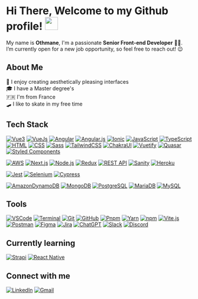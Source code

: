 # Hi There, Welcome to my Github profile! <img src="https://media.giphy.com/media/hvRJCLFzcasrR4ia7z/giphy.gif" width="35">

My name is **Othmane**, I'm a passionate **Senior Front-end Developer** 👨‍💻.<br> 
I’m currently open for a new job opportunity, so feel free to reach out! 😉<br>
<!-- I’m currently open for a new job opportunity, so feel free to reach out! 😉<br> -->

## About Me 
🎨 I enjoy creating aesthetically pleasing interfaces<br>
🎓 I have a Master degree's<br>
🇫🇷 I'm from France<br>
🛹 I like to skate in my free time<br>
## Tech Stack
[![Vue3](https://img.shields.io/badge/Vue-3-green)](https://vuejs.org/)
[![VueJs](https://img.shields.io/badge/Vue.js-35495E?style=for-the-badge&logo=vuedotjs&logoColor=4FC08D&style=flat-square)](https://vuejs.org/)
[![Angular](https://img.shields.io/badge/angular-%23DD0031.svg?style=for-the-badge&logo=angular&logoColor=white&style=flat-square)](https://angular.io/)
[![Angular.js](https://img.shields.io/badge/angular.js-%23E23237.svg?style=for-the-badge&logo=angularjs&logoColor=white&style=flat-square)](https://angularjs.org/)
[![Ionic](https://img.shields.io/badge/Ionic-%233880FF.svg?style=for-the-badge&logo=Ionic&logoColor=white&style=flat-square)](https://ionicframework.com/)
[![JavaScript](https://img.shields.io/badge/JavaScript-F7DF1E?logo=javascript&logoColor=black&style=flat-square)](https://developer.mozilla.org/en-US/docs/Web/JavaScript)
[![TypeScript](https://img.shields.io/badge/TypeScript-3178C6?logo=typescript&logoColor=white&style=flat-square)](https://www.typescriptlang.org/)
[![HTML](https://img.shields.io/badge/HTML5-E34F26?logo=html5&logoColor=white&style=flat-square)](https://developer.mozilla.org/en-US/docs/Web/HTML)
[![CSS](https://img.shields.io/badge/CSS3-1572B6?logo=css3&logoColor=white&style=flat-square)](https://developer.mozilla.org/en-US/docs/Web/CSS)
[![Sass](https://img.shields.io/badge/Sass-CC6699?logo=sass&logoColor=white&style=flat-square)](https://sass-lang.com/)
[![TailwindCSS](https://img.shields.io/badge/Tailwind_CSS-38B2AC?logo=tailwind-css&logoColor=white&style=flat-square)](https://tailwindcss.com/)
[![ChakraUI](https://img.shields.io/badge/Chakra_UI-319795?logo=chakra-ui&logoColor=white&style=flat-square)](https://chakra-ui.com/)
[![Vuetify](https://img.shields.io/badge/Vuetify-1867C0?style=for-the-badge&logo=vuetify&logoColor=AEDDFF&style=flat-square)](https://vuetifyjs.com/en/)
[![Quasar](https://img.shields.io/badge/Quasar-16B7FB?style=for-the-badge&logo=quasar&logoColor=black&style=flat-square)](https://quasar.dev/)
[![Styled Components](https://img.shields.io/badge/Styled_Components-DB7093?logo=styled-components&logoColor=white&style=flat-square)](https://styled-components.com/)

[![AWS](https://img.shields.io/badge/AWS-%23FF9900.svg?style=for-the-badge&logo=amazon-aws&logoColor=white&style=flat-square)](https://aws.amazon.com/)
[![Next.js](https://img.shields.io/badge/Next.js-000000?logo=next.js&logoColor=white&style=flat-square)](https://nextjs.org/)
[![Node.js](https://img.shields.io/badge/Node.js-339933?logo=node.js&logoColor=white&style=flat-square)](https://nodejs.org/)
[![Redux](https://img.shields.io/badge/Redux-purple?style=flat&logo=redux&logoColor=white)](https://redux.js.org/)
[![REST API](https://img.shields.io/badge/REST_API-008080?logo=rest&logoColor=white&style=flat-square)](https://en.wikipedia.org/wiki/Representational_state_transfer)
[![Sanity](https://img.shields.io/badge/Sanity-F36458?style=flat-square)](https://www.sanity.io/)
[![Heroku](https://img.shields.io/badge/heroku-%23430098.svg?style=for-the-badge&logo=heroku&logoColor=white&style=flat-square)](https://www.heroku.com/)

[![Jest](https://img.shields.io/badge/Jest-C21325?logo=jest&logoColor=white&style=flat-square)](https://jestjs.io/)
[![Selenium](https://img.shields.io/badge/-selenium-%43B02A?style=for-the-badge&logo=selenium&logoColor=white&style=flat-square)](https://www.selenium.dev/)
[![Cypress](https://img.shields.io/badge/Cypress-17202C?logo=cypress&logoColor=white&style=flat-square)](https://www.cypress.io/)

[![AmazonDynamoDB](https://img.shields.io/badge/Amazon%20DynamoDB-4053D6?style=for-the-badge&logo=Amazon%20DynamoDB&logoColor=white&style=flat-square)](https://aws.amazon.com/fr/dynamodb/)
[![MongoDB](https://img.shields.io/badge/MongoDB-47A248?logo=mongodb&logoColor=white&style=flat-square)](https://www.mongodb.com/)
[![PostgreSQL](https://img.shields.io/badge/PostgreSQL-4169E1?logo=postgresql&logoColor=white&style=flat-square)](https://www.postgresql.org/)
[![MariaDB](https://img.shields.io/badge/MariaDB-003545?style=for-the-badge&logo=mariadb&logoColor=white&style=flat-square)](https://mariadb.org/)
[![MySQL](https://img.shields.io/badge/mysql-4479A1.svg?style=for-the-badge&logo=mysql&logoColor=white&style=flat-square)](https://www.mysql.com/fr/)

## Tools
[![VSCode](https://img.shields.io/badge/VS_Code-007ACC?logo=visual-studio-code&logoColor=white&style=flat-square)](https://code.visualstudio.com/)
[![Terminal](https://img.shields.io/badge/Terminal-black?style=flat-square&logo=gnu-bash&logoColor=white)](#)
[![Git](https://img.shields.io/badge/Git-F05032?logo=git&logoColor=white&style=flat-square)](https://git-scm.com/)
[![GitHub](https://img.shields.io/badge/GitHub-181717?logo=github&logoColor=white&style=flat-square)](https://github.com/)
[![Pnpm](https://img.shields.io/badge/pnpm-%234a4a4a.svg?style=for-the-badge&logo=pnpm&logoColor=f69220&style=flat-square)](https://pnpm.io/fr/)
[![Yarn](https://img.shields.io/badge/yarn-%232C8EBB.svg?style=for-the-badge&logo=yarn&logoColor=white&style=flat-square)](https://yarnpkg.com/)
[![npm](https://img.shields.io/badge/npm-CB3837?style=flat-square&logo=npm&logoColor=white)](https://www.npmjs.com/)
[![Vite.js](https://img.shields.io/badge/Vite.js-4630EB?style=flat-square&logo=vite&logoColor=white)](https://vitejs.dev/)
[![Postman](https://img.shields.io/badge/Postman-FF6C37?logo=postman&logoColor=white&style=flat-square)](https://www.postman.com/)
[![Figma](https://img.shields.io/badge/Figma-F24E1E?logo=figma&logoColor=white&style=flat-square)](https://figma.com/)
[![Jira](https://img.shields.io/badge/Jira-0052CC?logo=jira&logoColor=white&style=flat-square)](https://www.atlassian.com/software/jira)
[![ChatGPT](https://img.shields.io/badge/ChatGPT-223E6D?style=flat-square&logo=chatbot&logoColor=white)](https://openai.com/)
[![Slack](https://img.shields.io/badge/Slack-4A154B?logo=slack&logoColor=white&style=flat-square)](https://slack.com/)
[![Discord](https://img.shields.io/badge/Discord-7289DA?logo=discord&logoColor=white&style=flat-square)](https://discord.com/)

## Currently learning 
[![Strapi](https://img.shields.io/badge/Strapi-2E7EEA?logo=strapi&logoColor=white&style=flat-square)](https://strapi.io/)
[![React Native](https://img.shields.io/badge/React_Native-61DAFB?logo=react&logoColor=white&style=flat-square)](https://reactnative.dev/)
## Connect with me
[![LinkedIn](https://img.shields.io/badge/LinkedIn-0077B5?logo=linkedin&logoColor=white&style=flat-square)](https://www.linkedin.com/in/othmane-sayadi-8a816817a/)
[![Gmail](https://img.shields.io/badge/Gmail-D14836?logo=gmail&logoColor=white&style=flat-square)](mailto:othmane.sayadi.31@gmail.com)
